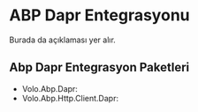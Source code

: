 # ABP Dapr Entegrasyonu
Burada da açıklaması yer alır.

## Abp Dapr Entegrasyon Paketleri
- Volo.Abp.Dapr:
- Volo.Abp.Http.Client.Dapr: